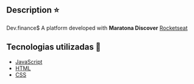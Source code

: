 ## Description :star:

Dev.finance$
A platform developed with **Maratona Discover** <a href="https://www.rocketseat.com.br" target="_blank">Rocketseat</a>

## Tecnologias utilizadas 🚀

<ul>
    <li><a href="https://www.javascript.com/" target="_blank">JavaScript</a></li>
    <li><a href="https://www.w3schools.com/html/" target="_blank">HTML</a></li>
    <li><a href="https://www.w3schools.com/css/" target="_blank">CSS</a></li>
</ul>
